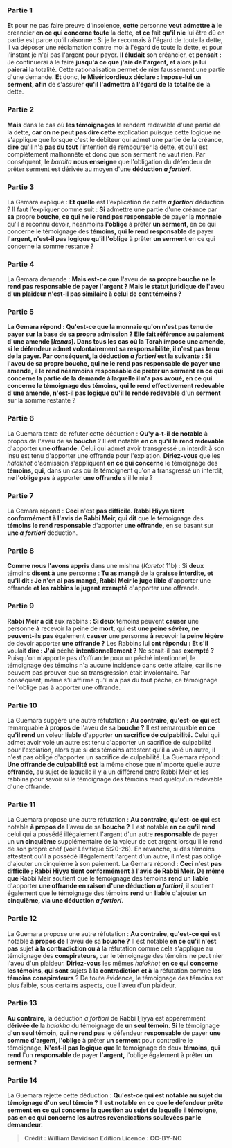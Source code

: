 
### Partie 1
<b>Et</b> pour ne pas faire preuve d'insolence, <b>cette</b> personne <b>veut admettre à</b> le créancier <b>en ce qui concerne toute</b> la dette, <b>et ce</b> fait <b>qu'il nie</b> lui être dû en partie est parce qu'il raisonne : Si je le reconnais à l'égard de toute la dette, il va déposer une réclamation contre moi à l'égard de toute la dette, et pour l'instant je n'ai pas l'argent pour payer. <b>Il éludait</b> son créancier, et <b>pensait :</b> Je continuerai à le faire <b>jusqu'à ce que j'aie de l'argent, et</b> alors <b>je lui paierai</b> la totalité. Cette rationalisation permet de nier faussement une partie d'une demande. <b>Et</b> donc, <b>le Miséricordieux déclare : Impose-lui un serment, afin</b> de s'assurer <b>qu'il l'admettra à l'égard de la totalité de</b> la dette.

### Partie 2
<b>Mais</b> dans le cas où <b>les témoignages</b> le rendent redevable d'une partie de la dette, <b>car on ne peut pas dire cette</b> explication puisque cette logique ne s'applique que lorsque c'est le débiteur qui admet une partie de la créance, <b>dire</b> qu'il n'a <b>pas du tout</b> l'intention de rembourser la dette, et qu'il est complètement malhonnête et donc que son serment ne vaut rien. Par conséquent, le <i>baraita</i> <b>nous enseigne</b> que l'obligation du défendeur de prêter serment est dérivée au moyen d'une <b>déduction <i>a fortiori</i></b>.

### Partie 3
La Gemara explique : <b>Et quelle</b> est l'explication de cette <b><i>a fortiori</i></b> déduction ? Il faut l'expliquer comme suit : <b>Si</b> admettre une partie d'une créance par <b>sa</b> propre <b>bouche, ce qui ne le rend pas responsable</b> de payer la <b>monnaie</b> qu'il a reconnu devoir, néanmoins <b>l'oblige</b> à prêter <b>un serment, </b> en ce qui concerne le témoignage des <b>témoins, qui le rend responsable</b> de payer <b>l'argent, n'est-il pas logique qu'il l'oblige</b> à prêter <b>un serment</b> en ce qui concerne la somme restante ?

### Partie 4
La Gemara demande : <b>Mais est-ce que</b> l'aveu de <b>sa propre <b>bouche ne le rend pas responsable</b> de payer <b>l'argent ? Mais</b> le statut juridique de <b>l'aveu d'un plaideur n'est-il pas similaire</b> à celui de <b>cent témoins ?</b>

### Partie 5
La Gemara répond : <b>Qu'est-ce</b> que la <b>monnaie</b> qu'on n'est pas tenu de payer sur la base de sa propre admission ? Elle fait référence au paiement d'une <b>amende [<i>kenas</i>].</b> Dans tous les cas où la Torah impose une amende, si le défendeur admet volontairement sa responsabilité, il n'est pas tenu de la payer. Par conséquent, la déduction <i>a fortiori</i> est la suivante : <b>Si</b> l'aveu de sa propre <b>bouche, qui ne le rend pas responsable</b> de payer <b>une amende,</b> il le <b>rend néanmoins responsable</b> de prêter <b>un serment</b> en ce qui concerne la partie de la demande à laquelle il n'a pas avoué, en ce qui concerne le témoignage des <b>témoins, qui le rend effectivement redevable</b> d'une amende, n'est-il pas logique qu'il le rende redevable</b> d'un <b>serment</b> sur la somme restante ?

### Partie 6
La Guemara tente de réfuter cette déduction : <b>Qu'y a-t-il de notable</b> à propos de</b> l'aveu de sa <b>bouche ?</b> Il est notable <b>en ce qu'il le rend redevable</b> d'apporter <b>une offrande.</b> Celui qui admet avoir transgressé un interdit à son insu est tenu d'apporter une offrande pour l'expiation. <b>Diriez-vous</b> que les <i>halakhot</i> d'admission s'appliquent <b>en ce qui concerne</b> le témoignage des <b>témoins, qui,</b> dans un cas où ils témoignent qu'on a transgressé un interdit, <b>ne l'oblige pas</b> à apporter <b>une offrande</b> s'il le nie ?

### Partie 7
La Gemara répond : <b>Ceci</b> n'est <b>pas difficile. Rabbi Ḥiyya tient conformément à l'avis de Rabbi Meir, qui dit</b> que le témoignage des <b>témoins le rend responsable</b> d'apporter <b>une offrande,</b> en se basant sur <b>une <i>a fortiori</i></b> déduction.

### Partie 8
<b>Comme nous l'avons appris</b> dans une mishna (<i>Karetot</i> 11b) : Si <b>deux</b> témoins <b>disent à</b> une personne : <b>Tu as mangé</b> de la <b>graisse interdite, et qu'il dit : Je n'en ai pas mangé</b>, <b>Rabbi Meir le juge</b> <b>lible</b> d'apporter une offrande <b>et les rabbins le jugent</b> <b>exempté</b> d'apporter une offrande.

### Partie 9
<b>Rabbi Meir a dit</b> aux rabbins : <b>Si deux</b> témoins peuvent <b>causer</b> une personne <b>à</b> recevoir la peine de <b>mort</b>, qui est <b>une peine sévère</b>, <b>ne peuvent-ils pas</b> également <b>causer</b> une personne <b>à</b> recevoir <b>la peine légère</b> de devoir apporter <b>une offrande ?</b> Les Rabbins lui <b>ont répondu : Et s'il</b> voulait <b>dire : J'ai</b> péché <b>intentionnellement ?</b> Ne serait-il pas <b>exempté ?</b> Puisqu'on n'apporte pas d'offrande pour un péché intentionnel, le témoignage des témoins n'a aucune incidence dans cette affaire, car ils ne peuvent pas prouver que sa transgression était involontaire. Par conséquent, même s'il affirme qu'il n'a pas du tout péché, ce témoignage ne l'oblige pas à apporter une offrande.

### Partie 10
La Guemara suggère une autre réfutation : <b>Au contraire, qu'est-ce qui</b> est remarquable <b>à propos de</b> l'aveu de sa <b>bouche ?</b> Il est remarquable <b>en ce qu'il rend</b> un voleur <b>liable</b> d'apporter <b>un sacrifice de culpabilité.</b> Celui qui admet avoir volé un autre est tenu d'apporter un sacrifice de culpabilité pour l'expiation, alors que si des témoins attestent qu'il a volé un autre, il n'est pas obligé d'apporter un sacrifice de culpabilité. La Guemara répond : <b>Une offrande de culpabilité est</b> la même chose que n'importe quelle autre <b>offrande,</b> au sujet de laquelle il y a un différend entre Rabbi Meir et les rabbins pour savoir si le témoignage des témoins rend quelqu'un redevable d'une offrande.

### Partie 11
La Guemara propose une autre réfutation : <b>Au contraire, qu'est-ce qui</b> est notable <b>à propos de</b> l'aveu de sa <b>bouche ?</b> Il est notable <b>en ce qu'il rend</b> celui qui a possédé illégalement l'argent d'un autre <b>responsable</b> de payer un <b>un cinquième</b> supplémentaire de la valeur de cet argent lorsqu'il le rend de son propre chef (voir Lévitique 5:20-26). En revanche, si des témoins attestent qu'il a possédé illégalement l'argent d'un autre, il n'est pas obligé d'ajouter un cinquième à son paiement. La Gemara répond : <b>Ceci</b> n'est <b>pas difficile ; Rabbi Ḥiyya tient conformément à l'avis de Rabbi Meir. De même que</b> Rabbi Meir soutient que le témoignage des témoins <b>rend</b> un <b>liable</b> d'apporter <b>une offrande en raison d'une déduction <i>a fortiori</i></b>, il soutient également que le témoignage des témoins <b>rend</b> un <b>liable</b> d'ajouter <b>un cinquième, via une déduction <i>a fortiori</i></b>.

### Partie 12
La Guemara propose une autre réfutation : <b>Au contraire, qu'est-ce qui</b> est notable <b>à propos de</b> l'aveu de sa <b>bouche ?</b> Il est notable <b>en ce qu'il n'est pas</b> sujet <b>à la contradiction ou à</b> la réfutation comme cela s'applique au témoignage des <b>conspirateurs</b>, car le témoignage des témoins ne peut nier l'aveu d'un plaideur. <b>Diriez-vous</b> les mêmes <i>halakhot</i> <b>en ce qui concerne les témoins, qui sont</b> sujets <b>à la contradiction et à</b> la réfutation comme <b>les témoins conspirateurs</b> ? De toute évidence, le témoignage des témoins est plus faible, sous certains aspects, que l'aveu d'un plaideur.

### Partie 13
<b>Au contraire,</b> la déduction <i>a fortiori</i> de Rabbi Ḥiyya est apparemment <b>dérivée de</b> la <i>halakha</i> du témoignage de <b>un seul témoin. Si</b> le témoignage d'<b>un seul témoin, qui ne rend pas</b> le défendeur <b>responsable</b> de payer <b>une somme d'argent, l'oblige</b> à prêter <b>un serment</b> pour contredire le témoignage, <b>N'est-il pas logique que</b> le témoignage de deux <b>témoins, qui rend</b> l'un <b>responsable</b> de payer <b>l'argent,</b> l'oblige également</b> à prêter <b>un serment ? </b>

### Partie 14
La Guemara rejette cette déduction : <b>Qu'est-ce qui est notable <b>au sujet</b> du témoignage d'un <b>seul témoin ?</b> Il est notable <b>en ce que</b> le défendeur <b>prête serment en ce qui concerne la question au sujet de laquelle il témoigne,</b> pas en ce qui concerne les autres revendications soulevées par le demandeur.

>Crédit : William Davidson Edition
>Licence : CC-BY-NC